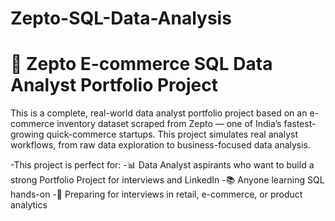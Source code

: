 # Zepto-SQL-Data-Analysis
# 🛒 Zepto E-commerce SQL Data Analyst Portfolio Project
This is a complete, real-world data analyst portfolio project based on an e-commerce inventory dataset scraped from Zepto — one of India’s fastest-growing quick-commerce startups. This project simulates real analyst workflows, from raw data exploration to business-focused data analysis.

-This project is perfect for:
-📊 Data Analyst aspirants who want to build a strong Portfolio Project for interviews and LinkedIn
-📚 Anyone learning SQL hands-on
-💼 Preparing for interviews in retail, e-commerce, or product analytics
